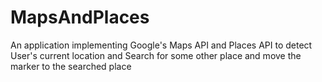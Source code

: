 # MapsAndPlaces
An application implementing Google's Maps API and Places API to detect User's current location and 
Search for some other place and move the marker to the searched place
